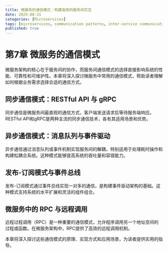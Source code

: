 ```yaml
---
title: 微服务的通信模式：构建高效的服务间交互
date: 2025-08-31
categories: [Microservices]
tags: [microservices, communication patterns, inter-service communication]
published: true
---
```


# 第7章 微服务的通信模式

微服务架构的核心在于服务间的协作，而服务间通信模式的选择直接影响系统的性能、可靠性和可维护性。本章将深入探讨微服务中常用的通信模式，帮助读者理解如何根据业务需求选择合适的通信方式。

## 同步通信模式：RESTful API 与 gRPC

同步通信是微服务间最直观的通信方式，客户端发送请求后等待服务端响应。RESTful API和gRPC是两种主流的同步通信技术，各有其适用场景和优势。

## 异步通信模式：消息队列与事件驱动

异步通信通过消息队列或事件机制实现服务间的解耦，特别适用于处理耗时操作和构建松耦合系统。这种模式能够提高系统的吞吐量和容错能力。

## 发布-订阅模式与事件总线

发布-订阅模式通过事件总线实现一对多的通信，是构建事件驱动架构的基础。这种模式支持系统的水平扩展和灵活的组件组合。

## 微服务中的 RPC 与远程调用

远程过程调用（RPC）是一种重要的通信模式，允许程序调用另一个地址空间的过程或函数。在微服务架构中，RPC提供了高效的远程调用机制。

本章将深入探讨这些通信模式的原理、实现方式和应用场景，为读者提供实用的指导。